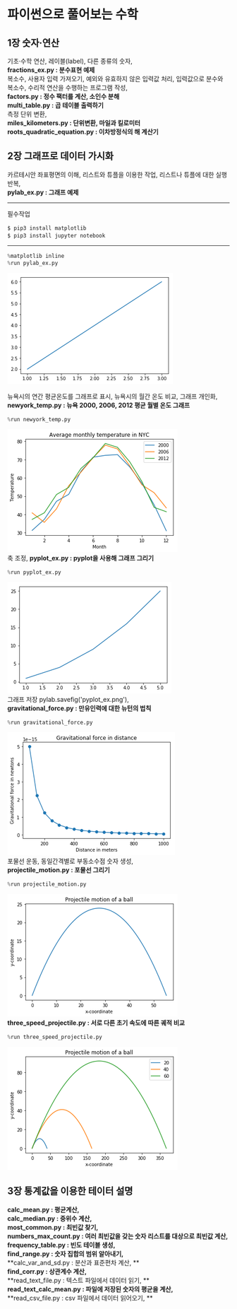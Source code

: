 파이썬으로 풀어보는 수학
=========================

1장 숫자·연산
--------------
기초·수학 연산, 레이블(label), 다른 종류의 숫자,   
**fractions_ex.py : 분수표현 예제**  
복소수, 사용자 입력 가져오기, 예외와 유효하지 않은 입력값 처리, 입력값으로 분수와 복소수, 수리적 연산을 수행하는 프로그램 작성,  
**factors.py : 정수 팩터를 계산, 소인수 분해**  
**multi_table.py : 곱 테이블 출력하기**  
측정 단위 변환,   
**miles_kilometers.py : 단위변환, 마일과 킬로미터**  
**roots_quadratic_equation.py : 이차방정식의 해 계산기**   

2장 그래프로 데이터 가시화
---------------------------
카르테시안 좌표평면의 이해, 리스트와 튜플을 이용한 작업, 리스트나 튜플에 대한 실행 반복,   
**pylab_ex.py : 그래프 예제**  
***  
필수작업
```bash
$ pip3 install matplotlib
$ pip3 install jupyter notebook
```
***
```python
%matplotlib inline
%run pylab_ex.py
```

![png](pylab_ex.png)

뉴욕시의 연간 평균온도를 그래프로 표시, 뉴욕시의 월간 온도 비교, 그래프 개인화,  
**newyork_temp.py : 뉴욕 2000, 2006, 2012 평균 월별 온도 그래프**   
```python
%run newyork_temp.py
```

![png](nyc_temp.png)  
축 조정, 
**pyplot_ex.py : pyplot을 사용해 그래프 그리기**  
```python
%run pyplot_ex.py
```

![png](pyplot_ex.png)  
그래프 저장 pylab.savefig('pyplot_ex.png'),  
**gravitational_force.py : 만유인력에 대한 뉴턴의 법칙**  
```python
%run gravitational_force.py
```
![png](gravitational_force.png)  
포물선 운동, 동일간격별로 부동소수점 숫자 생성,   
**projectile_motion.py : 포물선 그리기**   
```python
%run projectile_motion.py
```
![png](projectile_motion.png)  
**three_speed_projectile.py : 서로 다른 초기 속도에 따른 궤적 비교**  
```python
%run three_speed_projectile.py
```
![png](three_speed_projectile.png)  

3장 통계값을 이용한 테이터 설명
---------------------------------
**calc_mean.py : 평균계산,**   
**calc_median.py : 중위수 계산,**  
**most_common.py : 최빈값 찾기,**  
**numbers_max_count.py : 여러 최빈값을 갖는 숫자 리스트를 대상으로 최빈값 계산,**  
**frequency_table.py : 빈도 테이블 생성,**  
**find_range.py : 숫자 집합의 범위 알아내기,**  
**calc_var_and_sd.py : 분산과 표준편차 계산, **   
**find_corr.py : 상관계수 계산,**   
**read_text_file.py : 텍스트 파일에서 데이터 읽기, **   
**read_text_calc_mean.py : 파일에 저장된 숫자의 평균을 계산,**   
**read_csv_file.py : csv 파일에서 데이터 읽어오기, **
